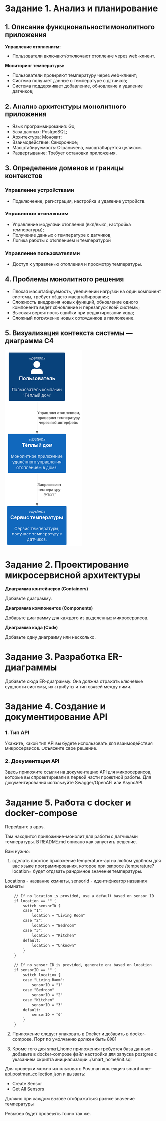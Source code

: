 # Задание 1. Анализ и планирование

## 1. Описание функциональности монолитного приложения

**Управление отоплением:**

- Пользователи включают/отключают отопление через web-клиент.

**Мониторинг температуры:**

- Пользователи проверяют температуру через web-клиент;
- Система получает данные о температуре с датчиков;
- Система поддерживает добавление, обновление и удаление датчиков;

## 2. Анализ архитектуры монолитного приложения

- Язык программирования: Go;
- База данных: PostgreSQL;
- Архитектура: Монолит;
- Взаимодействие: Синхронное;
- Масштабируемость: Ограничена, масштабируется целиком.
- Развертывание: Требует остановки приложения.

## 3. Определение доменов и границы контекстов

### Управление устройствами

- Подключение, регистрация, настройка и удаление устройств.

### Управление отоплением

- Управление модулями отопления (вкл/выкл, настройка температуры);
- Получение данных о температуре с датчиков;
- Логика работы с отоплением и температурой.

### Управление пользователями

- Доступ к управлению отопления и просмотру температуры.

## 4. Проблемы монолитного решения

- Плохая масштабируемость, увеличении нагрузки на один компонент системы, требует общего масштабирования;
- Сложность внедрения новых функций, обновление одного компонента ведет обновление и перезапуск всей системы;
- Высокая вероятность ошибки при редактировании кода;
- Сложный погружение новых сотрудников в приложение.

## 5. Визуализация контекста системы — диаграмма С4

![Диаграмма контекста](apps/diagrams/context/context.png)

# Задание 2. Проектирование микросервисной архитектуры

**Диаграмма контейнеров (Containers)**

Добавьте диаграмму.

**Диаграмма компонентов (Components)**

Добавьте диаграмму для каждого из выделенных микросервисов.

**Диаграмма кода (Code)**

Добавьте одну диаграмму или несколько.

# Задание 3. Разработка ER-диаграммы

Добавьте сюда ER-диаграмму. Она должна отражать ключевые сущности системы, их атрибуты и тип связей между ними.

# Задание 4. Создание и документирование API

### 1. Тип API

Укажите, какой тип API вы будете использовать для взаимодействия микросервисов. Объясните своё решение.

### 2. Документация API

Здесь приложите ссылки на документацию API для микросервисов, которые вы спроектировали в первой части проектной работы. Для документирования используйте Swagger/OpenAPI или AsyncAPI.

# Задание 5. Работа с docker и docker-compose

Перейдите в apps.

Там находится приложение-монолит для работы с датчиками температуры. В README.md описано как запустить решение.

Вам нужно:

1. сделать простое приложение temperature-api на любом удобном для вас языке программирования, которое при запросе /temperature?location= будет отдавать рандомное значение температуры.

Locations - название комнаты, sensorId - идентификатор названия комнаты

```
	// If no location is provided, use a default based on sensor ID
	if location == "" {
		switch sensorID {
		case "1":
			location = "Living Room"
		case "2":
			location = "Bedroom"
		case "3":
			location = "Kitchen"
		default:
			location = "Unknown"
		}
	}

	// If no sensor ID is provided, generate one based on location
	if sensorID == "" {
		switch location {
		case "Living Room":
			sensorID = "1"
		case "Bedroom":
			sensorID = "2"
		case "Kitchen":
			sensorID = "3"
		default:
			sensorID = "0"
		}
	}
```

2. Приложение следует упаковать в Docker и добавить в docker-compose. Порт по умолчанию должен быть 8081

3. Кроме того для smart_home приложения требуется база данных - добавьте в docker-compose файл настройки для запуска postgres с указанием скрипта инициализации ./smart_home/init.sql

Для проверки можно использовать Postman коллекцию smarthome-api.postman_collection.json и вызвать:

- Create Sensor
- Get All Sensors

Должно при каждом вызове отображаться разное значение температуры

Ревьюер будет проверять точно так же.
